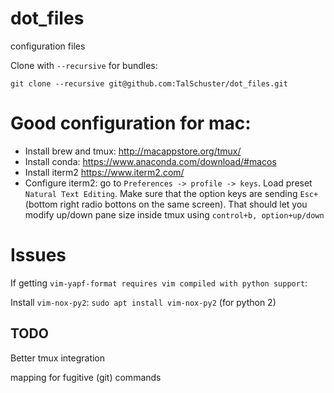 # dot_files
configuration files

Clone with `--recursive` for bundles:

`git clone --recursive git@github.com:TalSchuster/dot_files.git`

# Good configuration for mac:
* Install brew and tmux: http://macappstore.org/tmux/
* Install conda: https://www.anaconda.com/download/#macos
* Install iterm2 https://www.iterm2.com/
* Configure iterm2: go to `Preferences -> profile -> keys`. Load preset `Natural Text Editing`. Make sure that the option keys are sending `Esc+` (bottom right radio bottons on the same screen). That should let you modify up/down pane size inside tmux using `control+b, option+up/down`


# Issues
If getting `vim-yapf-format requires vim compiled with python support`:

Install `vim-nox-py2`: `sudo apt install vim-nox-py2`
(for python 2)

## TODO
Better tmux integration

mapping for fugitive (git) commands
